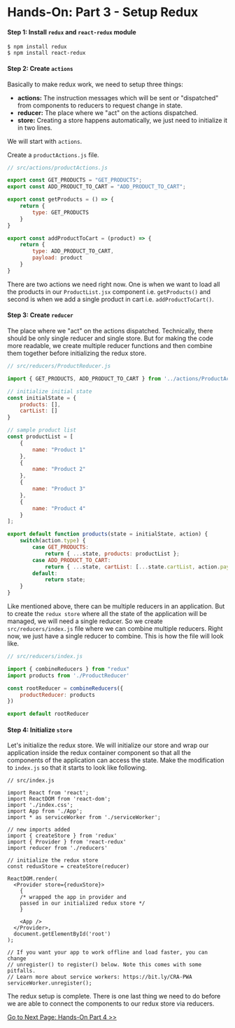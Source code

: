# Hands-On: Part 3 - Setup Redux

#### Step 1: Install `redux` and `react-redux` module
```
$ npm install redux
$ npm install react-redux
```

#### Step 2: Create `actions`
Basically to make redux work, we need to setup three things:
- **actions:** The instruction messages which will be sent or "dispatched" from components to reducers to request change in state.
- **reducer:** The place where we "act" on the actions dispatched.
- **store:** Creating a store happens automatically, we just need to initialize it in two lines.

We will start with `actions`. 

Create a `productActions.js` file.

```Javascript
// src/actions/productActions.js

export const GET_PRODUCTS = "GET_PRODUCTS";
export const ADD_PRODUCT_TO_CART = "ADD_PRODUCT_TO_CART";

export const getProducts = () => {
    return {
        type: GET_PRODUCTS
    }
}

export const addProductToCart = (product) => {
    return {
        type: ADD_PRODUCT_TO_CART,
        payload: product
    }
}
```

There are two actions we need right now. One is when we want to load all the products in our `ProductList.jsx` component i.e. `getProducts()` and second is when we add a single product in cart i.e. `addProductToCart()`.

#### Step 3: Create `reducer`
The place where we "act" on the actions dispatched. Technically, there should be only single reducer and single store. But for making the code more readable, we create multiple reducer functions and then combine them together before initializing the redux store.

```Javascript
// src/reducers/ProductReducer.js

import { GET_PRODUCTS, ADD_PRODUCT_TO_CART } from '../actions/ProductActions';

// initialize initial state
const initialState = {
    products: [],
    cartList: []
}

// sample product list
const productList = [
    {
        name: "Product 1"
    },
    {
        name: "Product 2"
    },
    {
        name: "Product 3"
    },
    {
        name: "Product 4"
    }
];

export default function products(state = initialState, action) {
    switch(action.type) {
        case GET_PRODUCTS:
            return { ...state, products: productList };
        case ADD_PRODUCT_TO_CART:
            return { ...state, cartList: [...state.cartList, action.payload] };
        default:
            return state;
    }
}
```

Like mentioned above, there can be multiple reducers in an application. But to create the `redux store` where all the state of the application will be managed, we will need a single reducer. So we create `src/reducers/index.js` file where we can combine multiple reducers. Right now, we just have a single reducer to combine. This is how the file will look like.

```Javascript
// src/reducers/index.js

import { combineReducers } from "redux"
import products from './ProductReducer'

const rootReducer = combineReducers({
    productReducer: products
})

export default rootReducer
```

#### Step 4: Initialize `store`
Let's initialize the redux store. We will initialize our store and wrap our application inside the redux container component so that all the components of the application can access the state. Make the modification to `index.js` so that it starts to look like following.

```JSX
// src/index.js

import React from 'react';
import ReactDOM from 'react-dom';
import './index.css';
import App from './App';
import * as serviceWorker from './serviceWorker';

// new imports added
import { createStore } from 'redux'
import { Provider } from 'react-redux'
import reducer from './reducers'

// initialize the redux store
const reduxStore = createStore(reducer)

ReactDOM.render(
  <Provider store={reduxStore}>
    {
    /* wrapped the app in provider and 
    passed in our initialized redux store */
    }
    
    <App />
  </Provider>,
  document.getElementById('root')
);

// If you want your app to work offline and load faster, you can change
// unregister() to register() below. Note this comes with some pitfalls.
// Learn more about service workers: https://bit.ly/CRA-PWA
serviceWorker.unregister();

```

The redux setup is complete. There is one last thing we need to do before we are able to connect the components to our redux store via reducers.

[Go to Next Page: Hands-On Part 4 >>]()

